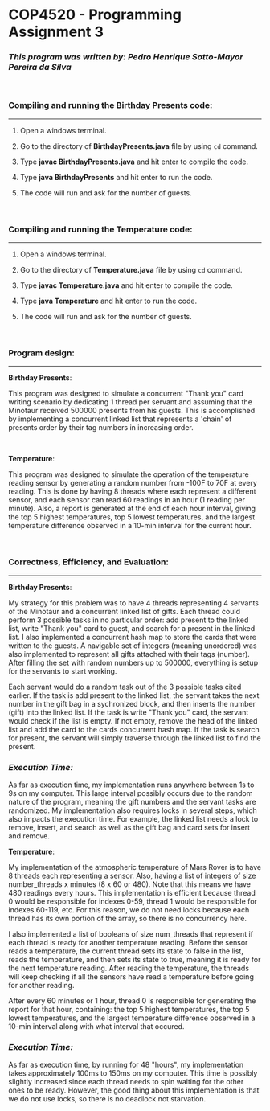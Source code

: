 # COP4520 - Programming Assignment 3

### _This program was written by: Pedro Henrique Sotto-Mayor Pereira da Silva_

<br />

### Compiling and running the Birthday Presents code:

---

1. Open a windows terminal.

2. Go to the directory of **BirthdayPresents.java** file by using `cd` command.

3. Type **javac BirthdayPresents.java** and hit enter to compile the code.

4. Type **java BirthdayPresents** and hit enter to run the code.

5. The code will run and ask for the number of guests.

<br />

### Compiling and running the Temperature code:

---

1. Open a windows terminal.

2. Go to the directory of **Temperature.java** file by using `cd` command.

3. Type **javac Temperature.java** and hit enter to compile the code.

4. Type **java Temperature** and hit enter to run the code.

5. The code will run and ask for the number of guests.

<br />

### Program design:

---

**Birthday Presents**:

This program was designed to simulate a concurrent "Thank you" card writing scenario by dedicating 1 thread per servant and assuming that the Minotaur received 500000 presents from his guests. This is accomplished by implementing a concurrent linked list that represents a 'chain' of presents order by their tag numbers in increasing order.

<br />

**Temperature**:

This program was designed to simulate the operation of the temperature reading sensor by generating a random number from -100F to 70F at every reading. This is done by having 8 threads where each represent a different sensor, and each sensor can read 60 readings in an hour (1 reading per minute). Also, a report is generated at the end of each hour interval, giving the top 5 highest temperatures, top 5 lowest temperatures, and the largest temperature difference observed in a 10-min interval for the current hour.

<br />

### Correctness, Efficiency, and Evaluation:

---

**Birthday Presents**:

My strategy for this problem was to have 4 threads representing 4 servants of the Minotaur and a concurrent linked list of gifts. Each thread could perform 3 possible tasks in no particular order: add present to the linked list, write "Thank you" card to guest, and search for a present in the linked list. I also implemented a concurrent hash map to store the cards that were written to the guests. A navigable set of integers (meaning unordered) was also implemented to represent all gifts attached with their tags (number). After filling the set with random numbers up to 500000, everything is setup for the servants to start working.

Each servant would do a random task out of the 3 possible tasks cited earlier. If the task is add present to the linked list, the servant takes the next number in the gift bag in a sychronized block, and then inserts the number (gift) into the linked list.
If the task is write "Thank you" card, the servant would check if the list is empty. If not empty, remove the head of the linked list and add the card to the cards concurrent hash map. If the task is search for present, the servant will simply traverse through the linked list to find the present.

### _Execution Time:_

As far as execution time, my implementation runs anywhere between 1s to 9s on my computer. This large interval possibly occurs due to the random nature of the program, meaning the gift numbers and the servant tasks are randomized. My implementation also requires locks in several steps, which also impacts the execution time. For example, the linked list needs a lock to remove, insert, and search as well as the gift bag and card sets for insert and remove.
<br />

**Temperature**:

My implementation of the atmospheric temperature of Mars Rover is to have 8 threads each representing a sensor. Also, having a list of integers of size number_threads x minutes (8 x 60 or 480). Note that this means we have 480 readings every hours. This implementation is efficient because thread 0 would be responsible for indexes 0-59, thread 1 would be responsible for indexes 60-119, etc. For this reason, we do not need locks because each thread has its own portion of the array, so there is no concurrency here.

I also implemented a list of booleans of size num_threads that represent if each thread is ready for another temperature reading. Before the sensor reads a temperature, the current thread sets its state to false in the list, reads the temperature, and then sets its state to true, meaning it is ready for the next temperature reading. After reading the temperature, the threads will keep checking if all the sensors have read a temperature before going for another reading.

After every 60 minutes or 1 hour, thread 0 is responsible for generating the report for that hour, containing: the top 5 highest temperatures, the top 5 lowest temperatures, and the largest temperature difference observed in a 10-min interval along with what interval that occured.

### _Execution Time:_

As far as execution time, by running for 48 "hours", my implementation takes approximately 100ms to 150ms on my computer. This time is possibly slightly increased since each thread needs to spin waiting for the other ones to be ready. However, the good thing about this implementation is that we do not use locks, so there is no deadlock not starvation.
